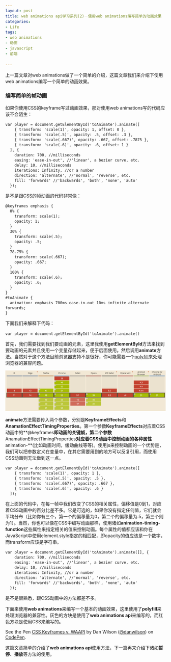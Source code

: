 ```yaml
---
layout: post
title: web animations api学习系列(2)－使用web animations编写简单的动画效果
categories:
- Life
tags:
- web animations
- 动画
- javascript
- 前端

---
```


上一篇文章对web animations做了一个简单的介绍，这篇文章我们来介绍下使用web animations编写一个简单的动画效果。

### 编写简单的帧动画

如果你使用CSS的keyframe写过动画效果，那对使用web animations写的代码应该不会陌生：


```
var player = document.getElementById('toAnimate').animate([
    { transform: 'scale(1)', opacity: 1, offset: 0 },
    { transform: 'scale(.5)', opacity: .5, offset: .3 },
    { transform: 'scale(.667)', opacity: .667, offset: .7875 },
    { transform: 'scale(.6)', opacity: .6, offset: 1 }
  ], {
    duration: 700, //milliseconds
    easing: 'ease-in-out', //'linear', a bezier curve, etc.
    delay: 10, //milliseconds
    iterations: Infinity, //or a number
    direction: 'alternate', //'normal', 'reverse', etc.
    fill: 'forwards' //'backwards', 'both', 'none', 'auto'
  });
```

是不是跟CSS的帧动画的代码非常像：


```
@keyframes emphasis {
  0% {
    transform: scale(1); 
    opacity: 1; 
  }
  30% {
    transform: scale(.5); 
    opacity: .5; 
  }
  78.75% {
    transform: scale(.667); 
    opacity: .667; 
  }
  100% {
    transform: scale(.6);
    opacity: .6; 
  }
}
#toAnimate {
  animation: emphasis 700ms ease-in-out 10ms infinite alternate forwards;
}
```

下面我们来解释下代码：

`var player = document.getElementById('toAnimate').animate()`

首先，我们需要找到我们要动画的元素，这里我使用**getElementById**方法来找到要动画的元素并且使用一个变量存储起来，便于后面使用。然后调用**animate**方法。当然对于这个方法目前浏览器支持不是很好，你可能需要一个[polyfill](https://github.com/web-animations/web-animations-js)来处理浏览器的兼容问题。

![屏幕快照 2016-08-07 下午3.04.37](media/%E5%B1%8F%E5%B9%95%E5%BF%AB%E7%85%A7%202016-08-07%20%E4%B8%8B%E5%8D%883.04.37.png)


**animate**方法需要传入两个参数，分别是**KeyframeEffects**和**AnamationEffectTimingProperties**。第一个参数**KeyframeEffects**对应着CSS动画中的**@keyframes**即动画的关键帧，第二个参数**AnamationEffectTimingProperties**对应着CSS动画中控制动画的各种属性**animation-**(比如动画时间，缓动曲线等等)。使用js来控制动画的一个优势是，我们可以把参数定义在变量中，在其它需要用到的地方可以反复引用，而使用CSS动画则无法做到这一点。


```
var player = document.getElementById('toAnimate').animate([
    { transform: 'scale(1)', opacity: 1 },
    { transform: 'scale(.5)', opacity: .5 },
    { transform: 'scale(.667)', opacity: .667 },
    { transform: 'scale(.6)', opacity: .6 }
  ]);
```

在上面的代码中，在每一帧中我们改变了CSS的相关属性，偏移值是0到1，对应着CSS动画中的百分比差不多。它是可选的，如果你没有指定任何值，它们就会平均分布（比如你有三个，第一个的偏移量为0，第二个的偏移量为.5，第三个则为1）。当然，你也可以像在CSS中编写动画那样，使用诸如**animation-timing-function**这些属性来指定相关的值来控制动画。每个属性的值都应该和你在JavaScript中使用element.style指定的相匹配，即opacity的值应该是一个数字，而transform应该是字符串。


```
var player = document.getElementById('toAnimate').animate([], {
    duration: 700, //milliseconds
    easing: 'ease-in-out', //'linear', a bezier curve, etc.
    delay: 10, //milliseconds
    iterations: Infinity, //or a number
    direction: 'alternate', //'normal', 'reverse', etc.
    fill: 'forwards' //'backwards', 'both', 'none', 'auto'
  });
```

是不是很熟悉，跟CSS动画中的方法都差不多。

下面来使用**web animations**来编写一个基本的动画效果，这里使用了**polyfill**来处理浏览器的兼容性。灰色的方块是使用了**web animations api**来编写的，而红色方块是使用CSS来编写的。

<p data-height="300" data-theme-id="17491" data-slug-hash="QwrZwd" data-default-tab="result" data-user="danwilson" data-embed-version="2" class="codepen">See the Pen <a href="http://codepen.io/danwilson/pen/QwrZwd/">CSS Keyframes v. WAAPI</a> by Dan Wilson (<a href="http://codepen.io/danwilson">@danwilson</a>) on <a href="http://codepen.io">CodePen</a>.</p>
<script async src="//assets.codepen.io/assets/embed/ei.js"></script>

这篇文章简单的介绍了**web animations api**使用方法，下一篇再来介绍下诸如**暂停**、**播放**等方法的使用。





